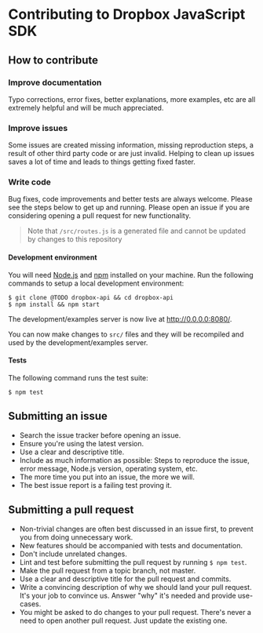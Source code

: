 # Contributing to Dropbox JavaScript SDK

## How to contribute

### Improve documentation

Typo corrections, error fixes, better explanations, more examples, etc are
all extremely helpful and will be much appreciated.

### Improve issues

Some issues are created missing information, missing reproduction steps,
a result of other third party code or are just invalid. Helping to clean
up issues saves a lot of time and leads to things getting fixed faster.

### Write code

Bug fixes, code improvements and better tests are always welcome. Please
see the steps below to get up and running. Please open an issue if you are
considering opening a pull request for new functionality.

> Note that `/src/routes.js` is a generated file and cannot be updated by
> changes to this repository

#### Development environment

You will need [Node.js](https://nodejs.org/en/) and
[npm](https://www.npmjs.com/) installed on your machine. Run the following
commands to setup a local development environment:

```console
$ git clone @TODO dropbox-api && cd dropbox-api
$ npm install && npm start
```

The development/examples server is now live at <http://0.0.0.0:8080/>.

You can now make changes to `src/` files and they will be recompiled and
used by the development/examples server.

#### Tests
The following command runs the test suite:
```console
$ npm test
```

## Submitting an issue
- Search the issue tracker before opening an issue.
- Ensure you're using the latest version.
- Use a clear and descriptive title.
- Include as much information as possible: Steps to reproduce the issue,
  error message, Node.js version, operating system, etc.
- The more time you put into an issue, the more we will.
- The best issue report is a failing test proving it.

## Submitting a pull request
- Non-trivial changes are often best discussed in an issue first, to
  prevent you from doing unnecessary work.
- New features should be accompanied with tests and documentation.
- Don't include unrelated changes.
- Lint and test before submitting the pull request by running `$ npm test`.
- Make the pull request from a topic branch, not master.
- Use a clear and descriptive title for the pull request and commits.
- Write a convincing description of why we should land your pull request.
  It's your job to convince us. Answer "why" it's needed and provide
  use-cases.
- You might be asked to do changes to your pull request. There's never
  a need to open another pull request. Just update the existing one.
